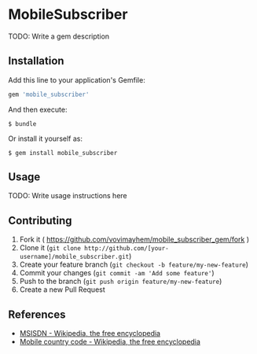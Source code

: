 # MobileSubscriber

TODO: Write a gem description

## Installation

Add this line to your application's Gemfile:

```ruby
gem 'mobile_subscriber'
```

And then execute:

    $ bundle

Or install it yourself as:

    $ gem install mobile_subscriber

## Usage

TODO: Write usage instructions here

## Contributing

1. Fork it ( https://github.com/vovimayhem/mobile_subscriber_gem/fork )
2. Clone it (`git clone http://github.com/[your-username]/mobile_subscriber.git`)
3. Create your feature branch (`git checkout -b feature/my-new-feature`)
4. Commit your changes (`git commit -am 'Add some feature'`)
5. Push to the branch (`git push origin feature/my-new-feature`)
6. Create a new Pull Request

## References
- [MSISDN - Wikipedia, the free encyclopedia](http://en.wikipedia.org/wiki/MSISDN)
- [Mobile country code - Wikipedia, the free encyclopedia](http://en.wikipedia.org/wiki/Mobile_country_code)
